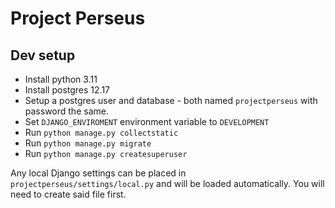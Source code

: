 # Project Perseus

## Dev setup

- Install python 3.11  
- Install postgres 12.17
- Setup a postgres user and database - both named `projectperseus` with password the same.
- Set `DJANGO_ENVIROMENT` environment variable to `DEVELOPMENT`
- Run `python manage.py collectstatic`
- Run `python manage.py migrate`
- Run `python manage.py createsuperuser`

Any local Django settings can be placed in `projectperseus/settings/local.py` and will be loaded automatically. You will need to create said file first.